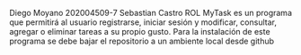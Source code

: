Diego Moyano 202004509-7
Sebastian Castro ROL
MyTask es un programa que permitirá al usuario registrarse, iniciar sesión y modificar, consultar, agregar o eliminar tareas a su propio gusto.
Para la instalación de este programa se debe bajar el repositorio a un ambiente local desde github
